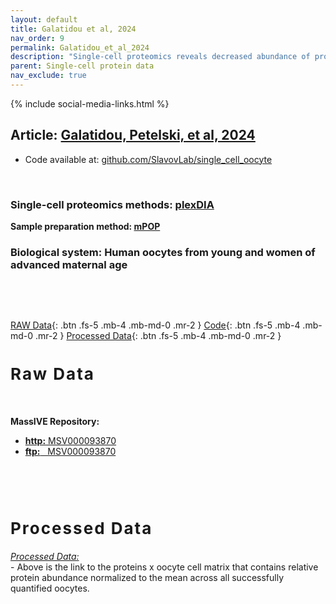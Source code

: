 ```yaml
---
layout: default
title: Galatidou et al, 2024
nav_order: 9
permalink: Galatidou_et_al_2024
description: "Single-cell proteomics reveals decreased abundance of proteostasis and meiosis proteins in advanced maternal age oocytes | Oocyte aging | Slavov Laboratory"
parent: Single-cell protein data
nav_exclude: true
---
```


{% include social-media-links.html %}

## Article: [Galatidou, Petelski, et al, 2024](https://www.biorxiv.org/content/10.1101/2024.05.23.595547v1)
<!--
* **Peer reviewed article:** Galatidou S, Petelski AA, Pujol A, Lattes K, Latorraca LB, Fair T, Popovic M, Vassena R, Slavov N, Barragan M [Single-cell proteomics reveals decreased abundance of proteostasis and meiosis proteins in advanced maternal age oocytes]() -->
* Code available at: [github.com/SlavovLab/single_cell_oocyte](https://github.com/SlavovLab/single_cell_oocyte)



&nbsp;

### Single-cell proteomics methods: [plexDIA](https://scp.slavovlab.net/plexDIA)
**Sample preparation method: [mPOP](https://scp.slavovlab.net/mPOP)**

### Biological system:  Human oocytes from young and women of advanced maternal age



&nbsp;


&nbsp;

[RAW Data](#raw_data){: .btn .fs-5 .mb-4 .mb-md-0 .mr-2 }
[Code](https://github.com/SlavovLab/single_cell_oocyte){: .btn .fs-5 .mb-4 .mb-md-0 .mr-2 }
[Processed Data](#proc_data){: .btn .fs-5 .mb-4 .mb-md-0 .mr-2 }

<h2 style="letter-spacing: 2px; font-size: 26px;" id="raw_data" > Raw Data </h2>


&nbsp;


 **MassIVE Repository:**
  - [**http:**  MSV000093870](https://massive.ucsd.edu/ProteoSAFe/dataset.jsp?task=1fef5b5d50874184aac8cf254a3654c0)
  - [**ftp:** &nbsp; MSV000093870](ftp://MSV000093870@massive.ucsd.edu)


  &nbsp;

  &nbsp;

<h2 style="letter-spacing: 2px; font-size: 26px;" id="proc_data" >Processed Data</h2>

*[Processed Data: ](https://github.com/SlavovLab/single_cell_oocyte/blob/main/Oocyte_paper_sets.xlsx)*   
    - Above is the link to the proteins x oocyte cell matrix that contains relative protein abundance normalized to the mean across all successfully quantified oocytes.

   &nbsp;

   &nbsp;

